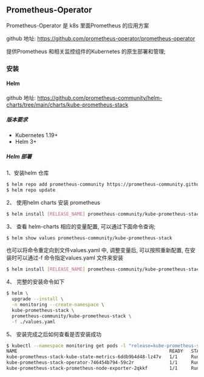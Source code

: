 

## Prometheus-Operator

Prometheus-Operator 是 k8s 里面Prometheus 的应用方案

github 地址: https://github.com/prometheus-operator/prometheus-operator

提供Prometheus 和相关监控组件的Kubernetes 的原生部署和管理;

### 安装

#### Helm 

github 地址: https://github.com/prometheus-community/helm-charts/tree/main/charts/kube-prometheus-stack

##### 版本要求

- Kubernetes 1.19+
- Helm 3+

##### Helm 部署

1、安装helm 仓库

```bash
$ helm repo add prometheus-community https://prometheus-community.github.io/helm-charts
$ helm repo update
```

2、 使用helm charts 安装 prometheus

```bash
$ helm install [RELEASE_NAME] prometheus-community/kube-prometheus-stack
```

3、 查看 helm-charts 相应的变量配置, 可以通过下面命令查询;

```bash
$ helm show values prometheus-community/kube-prometheus-stack
```

也可以将命令重定向到文件values.yaml 中, 调整变量后, 可以按照重新配置, 在安装时可以通过-f 命令指定values.yaml 文件来安装

```bash
$ helm install [RELEASE_NAME] prometheus-community/kube-prometheus-stack -f ./values.yaml
```

4、 完整的安装命令如下

```bash
$ helm \
  upgrade --install \
  -n monitoring --create-namespace \
  kube-prometheus-stack \
  prometheus-community/kube-prometheus-stack \
  -f ./values.yaml
```

5、 安装完成之后如何查看是否安装成功

```bash
$ kubectl --namespace monitoring get pods -l "release=kube-prometheus-stack"
NAME                                                        READY   STATUS    RESTARTS   AGE
kube-prometheus-stack-kube-state-metrics-6ddb9b4d48-lz47v   1/1     Running   0          33s
kube-prometheus-stack-operator-746454b794-59c2r             1/1     Running   0          33s
kube-prometheus-stack-prometheus-node-exporter-2qkkf        1/1     Running   0          33s
```

